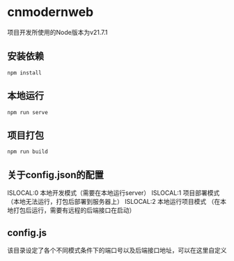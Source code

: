 # cnmodernweb
项目开发所使用的Node版本为v21.7.1
## 安装依赖
```
npm install
```
## 本地运行
```
npm run serve
```
## 项目打包
```
npm run build
```

## 关于config.json的配置
ISLOCAL:0 本地开发模式（需要在本地运行server）
ISLOCAL:1 项目部署模式（本地无法运行，打包后部署到服务器上）
ISLOCAL:2 本地运行项目模式 （在本地打包后运行，需要有远程的后端接口在启动）
## config.js
该目录设定了各个不同模式条件下的端口号以及后端接口地址，可以在这里自定义
